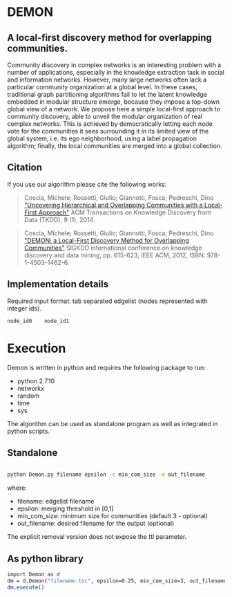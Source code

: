 # DEMON
## A local-first discovery method for overlapping communities.

Community discovery in complex networks is an interesting problem with a number of applications, especially in the knowledge extraction task in social and information networks. However, many large networks often lack a particular community organization at a global level. In these cases, traditional graph partitioning algorithms fail to let the latent knowledge embedded in modular structure emerge, because they impose a top-down global view of a network. We propose here a simple local-first approach to community discovery, able to unveil the modular organization of real complex networks. This is achieved by democratically letting each node vote for the communities it sees surrounding it in its limited view of the global system, i.e. its ego neighborhood, using a label propagation algorithm; finally, the local communities are merged into a global collection. 

## Citation
If you use our algorithm please cite the following works:

>Coscia, Michele; Rossetti, Giulio; Giannotti, Fosca; Pedreschi, Dino
> ["Uncovering Hierarchical and Overlapping Communities with a Local-First Approach"](http://dl.acm.org/citation.cfm?id=2629511)
>ACM Transactions on Knowledge Discovery from Data (TKDD), 9 (1), 2014. 

>Coscia, Michele; Rossetti, Giulio; Giannotti, Fosca; Pedreschi, Dino
> ["DEMON: a Local-First Discovery Method for Overlapping Communities"](http://dl.acm.org/citation.cfm?id=2339630)
>SIGKDD international conference on knowledge discovery and data mining, pp. 615-623, IEEE ACM, 2012, ISBN: 978-1-4503-1462-6.

## Implementation details

Required input format: tab separated edgelist (nodes represented with integer ids).

```
node_id0    node_id1
```

# Execution
Demon is written in python and requires the following package to run:
- python 2.7.10
- networkx
- random
- time
- sys

The algorithm can be used as standalone program as well as integrated in python scripts.

## Standalone

```bash

python Demon.py filename epsilon -c min_com_size -o out_filename 
```

where:
* filename: edgelist filename
* epsilon: merging threshold in [0,1]
* min_com_size: minimum size for communities (default 3 - optional)
* out_filename: desired filename for the output (optional)

The explicit removal version does not expose the ttl parameter.

## As python library
```bash
import Demon as d
dm = d.Demon("filename.tsc", epsilon=0.25, min_com_size=3, out_filename="communities.txt")
dm.execute()
```
